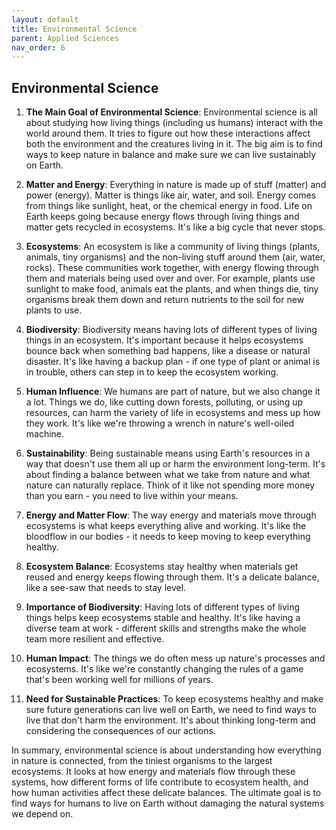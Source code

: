 ```yaml
---
layout: default
title: Environmental Science
parent: Applied Sciences
nav_order: 6
---
```


## Environmental Science

1. **The Main Goal of Environmental Science**: Environmental science is all about studying how living things (including us humans) interact with the world around them. It tries to figure out how these interactions affect both the environment and the creatures living in it. The big aim is to find ways to keep nature in balance and make sure we can live sustainably on Earth.

2. **Matter and Energy**: Everything in nature is made up of stuff (matter) and power (energy). Matter is things like air, water, and soil. Energy comes from things like sunlight, heat, or the chemical energy in food. Life on Earth keeps going because energy flows through living things and matter gets recycled in ecosystems. It's like a big cycle that never stops.

3. **Ecosystems**: An ecosystem is like a community of living things (plants, animals, tiny organisms) and the non-living stuff around them (air, water, rocks). These communities work together, with energy flowing through them and materials being used over and over. For example, plants use sunlight to make food, animals eat the plants, and when things die, tiny organisms break them down and return nutrients to the soil for new plants to use.

4. **Biodiversity**: Biodiversity means having lots of different types of living things in an ecosystem. It's important because it helps ecosystems bounce back when something bad happens, like a disease or natural disaster. It's like having a backup plan - if one type of plant or animal is in trouble, others can step in to keep the ecosystem working.

5. **Human Influence**: We humans are part of nature, but we also change it a lot. Things we do, like cutting down forests, polluting, or using up resources, can harm the variety of life in ecosystems and mess up how they work. It's like we're throwing a wrench in nature's well-oiled machine.

6. **Sustainability**: Being sustainable means using Earth's resources in a way that doesn't use them all up or harm the environment long-term. It's about finding a balance between what we take from nature and what nature can naturally replace. Think of it like not spending more money than you earn - you need to live within your means.

7. **Energy and Matter Flow**: The way energy and materials move through ecosystems is what keeps everything alive and working. It's like the bloodflow in our bodies - it needs to keep moving to keep everything healthy.

8. **Ecosystem Balance**: Ecosystems stay healthy when materials get reused and energy keeps flowing through them. It's a delicate balance, like a see-saw that needs to stay level.

9. **Importance of Biodiversity**: Having lots of different types of living things helps keep ecosystems stable and healthy. It's like having a diverse team at work - different skills and strengths make the whole team more resilient and effective.

10. **Human Impact**: The things we do often mess up nature's processes and ecosystems. It's like we're constantly changing the rules of a game that's been working well for millions of years.

11. **Need for Sustainable Practices**: To keep ecosystems healthy and make sure future generations can live well on Earth, we need to find ways to live that don't harm the environment. It's about thinking long-term and considering the consequences of our actions.

In summary, environmental science is about understanding how everything in nature is connected, from the tiniest organisms to the largest ecosystems. It looks at how energy and materials flow through these systems, how different forms of life contribute to ecosystem health, and how human activities affect these delicate balances. The ultimate goal is to find ways for humans to live on Earth without damaging the natural systems we depend on.
